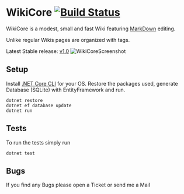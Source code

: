# WikiCore [![Build Status](https://travis-ci.org/philphilphil/WikiCore.svg?branch=master)](https://travis-ci.org/philphilphil/WikiCore)
WikiCore is a modest, small and fast Wiki featuring [MarkDown](https://daringfireball.net/projects/markdown/) editing.

Unlike regular Wikis pages are organized with tags.

Latest Stable release: [v1.0](https://github.com/philphilphil/WikiCore/releases)
![WikiCoreScreenshot](http://i.imgur.com/kBMcgIJ.png)
## Setup
Install [.NET Core CLI](https://www.microsoft.com/net/core#windowsvs2015) for your OS.
Restore the packages used, generate Database (SQLite) with EntityFramework and run.
 
    dotnet restore 
    dotnet ef database update 
    dotnet run
  
## Tests
To run the tests simply run

    dotnet test
## Bugs
If you find any Bugs please open a Ticket or send me a Mail
